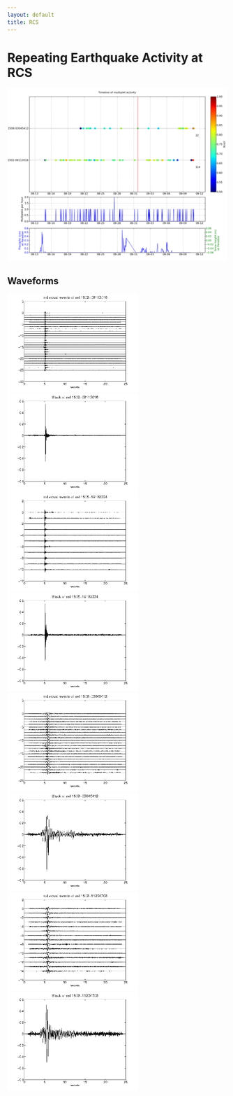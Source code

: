 ```yaml
---
layout: default
title: RCS
---
```


# Repeating Earthquake Activity at RCS
[<img src="figures/multTimeline20py.png" alt="multtimeline20" style="width: 900px;"/>](figures/multTimeline20py.png)

## Waveforms
[<img src="figures/1502-08113016_AllEv.png" alt="waveform" style="width: 300px;"/>](figures/1502-08113016_AllEv.png)[<img src="figures/1502-08113016_Stack.png" alt="waveform" style="width: 300px;"/>](figures/1502-08113016_Stack.png)[<img src="figures/1505-19182334_AllEv.png" alt="waveform" style="width: 300px;"/>](figures/1505-19182334_AllEv.png)[<img src="figures/1505-19182334_Stack.png" alt="waveform" style="width: 300px;"/>](figures/1505-19182334_Stack.png)[<img src="figures/1508-03045412_AllEv.png" alt="waveform" style="width: 300px;"/>](figures/1508-03045412_AllEv.png)[<img src="figures/1508-03045412_Stack.png" alt="waveform" style="width: 300px;"/>](figures/1508-03045412_Stack.png)[<img src="figures/1508-11234708_AllEv.png" alt="waveform" style="width: 300px;"/>](figures/1508-11234708_AllEv.png)[<img src="figures/1508-11234708_Stack.png" alt="waveform" style="width: 300px;"/>](figures/1508-11234708_Stack.png)